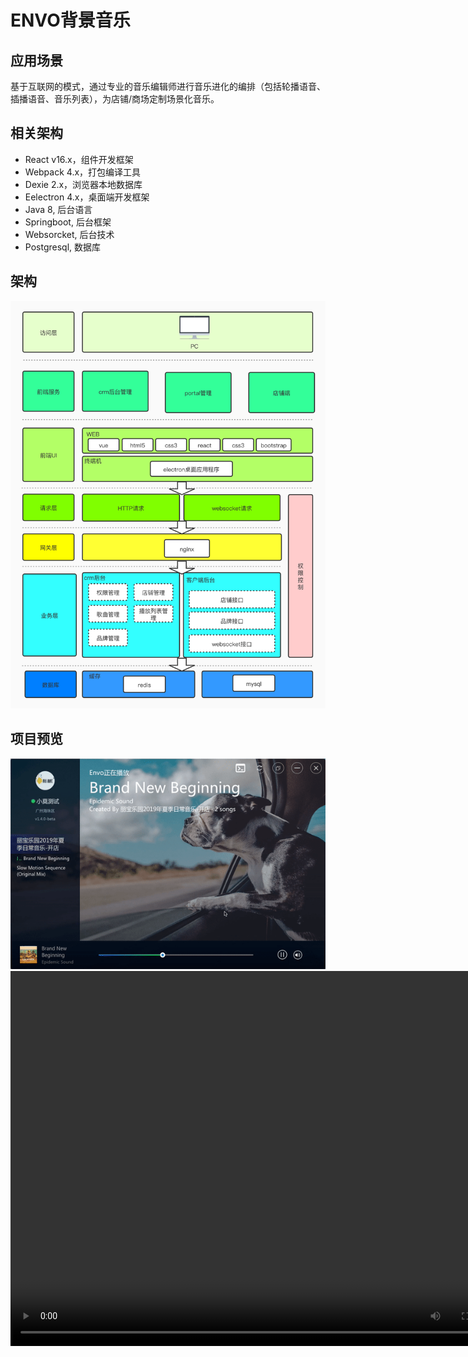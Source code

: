 # ENVO背景音乐

## 应用场景
基于互联网的模式，通过专业的音乐编辑师进行音乐进化的编排（包括轮播语音、插播语音、音乐列表），为店铺/商场定制场景化音乐。

## 相关架构
- React v16.x，组件开发框架
- Webpack 4.x，打包编译工具
- Dexie 2.x，浏览器本地数据库
- Eelectron 4.x，桌面端开发框架
- Java 8, 后台语言
- Springboot, 后台框架
- Websorcket, 后台技术
- Postgresql, 数据库

## 架构
![image](envo系统架构图.jpg)

## 项目预览
![image](./ezgif.com-video-to-gif.gif)
<video src="./1588657850628793.mp4" width="800px" height="600px" controls="controls"></video>


